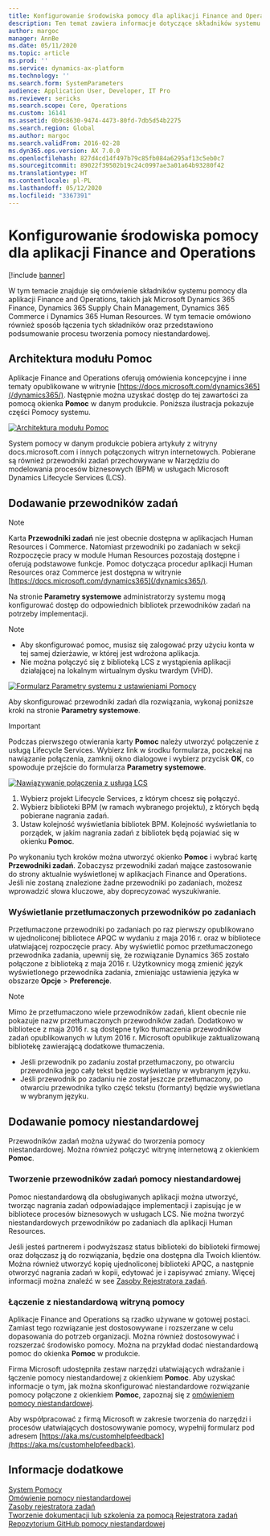 ```yaml
---
title: Konfigurowanie środowiska pomocy dla aplikacji Finance and Operations
description: Ten temat zawiera informacje dotyczące składników systemu pomocy dla niektórych aplikacji Microsoft Dynamics 365. Omówiono również sposób łączenia tych aplikacji oraz przedstawiono podsumowanie procesu tworzenia pomocy niestandardowej.
author: margoc
manager: AnnBe
ms.date: 05/11/2020
ms.topic: article
ms.prod: ''
ms.service: dynamics-ax-platform
ms.technology: ''
ms.search.form: SystemParameters
audience: Application User, Developer, IT Pro
ms.reviewer: sericks
ms.search.scope: Core, Operations
ms.custom: 16141
ms.assetid: 0b9c8630-9474-4473-80fd-7db5d54b2275
ms.search.region: Global
ms.author: margoc
ms.search.validFrom: 2016-02-28
ms.dyn365.ops.version: AX 7.0.0
ms.openlocfilehash: 827d4cd14f497b79c85fb084a6295af13c5eb0c7
ms.sourcegitcommit: 89022f39502b19c24c0997ae3a01a64b93280f42
ms.translationtype: HT
ms.contentlocale: pl-PL
ms.lasthandoff: 05/12/2020
ms.locfileid: "3367391"
---
```

# <a name="configure-the-help-experience-for-finance-and-operations-apps"></a>Konfigurowanie środowiska pomocy dla aplikacji Finance and Operations

[!include [banner](../includes/banner.md)]

W tym temacie znajduje się omówienie składników systemu pomocy dla aplikacji Finance and Operations, takich jak Microsoft Dynamics 365 Finance, Dynamics 365 Supply Chain Management, Dynamics 365 Commerce i Dynamics 365 Human Resources. W tym temacie omówiono również sposób łączenia tych składników oraz przedstawiono podsumowanie procesu tworzenia pomocy niestandardowej.

## <a name="help-architecture"></a>Architektura modułu Pomoc

Aplikacje Finance and Operations oferują omówienia koncepcyjne i inne tematy opublikowane w witrynie [https://docs.microsoft.com/dynamics365](/dynamics365/). Następnie można uzyskać dostęp do tej zawartości za pomocą okienka **Pomoc** w danym produkcie. Poniższa ilustracja pokazuje części Pomocy systemu.

[![Architektura modułu Pomoc](./media/help-architecture.png)](./media/help-architecture.png)

System pomocy w danym produkcie pobiera artykuły z witryny docs.microsoft.com i innych połączonych witryn internetowych. Pobierane są również przewodniki zadań przechowywane w Narzędziu do modelowania procesów biznesowych (BPM) w usługach Microsoft Dynamics Lifecycle Services (LCS).

## <a name="adding-task-guides"></a>Dodawanie przewodników zadań

> [!NOTE]
> Karta **Przewodniki zadań** nie jest obecnie dostępna w aplikacjach Human Resources i Commerce. <!--We are currently working to enable this functionality in a future release.--> Natomiast przewodniki po zadaniach w sekcji Rozpoczęcie pracy w module Human Resources pozostają dostępne i oferują podstawowe funkcje. Pomoc dotycząca procedur aplikacji Human Resources oraz Commerce jest dostępna w witrynie [https://docs.microsoft.com/dynamics365](/dynamics365/).

Na stronie **Parametry systemowe** administratorzy systemu mogą konfigurować dostęp do odpowiednich bibliotek przewodników zadań na potrzeby implementacji.

> [!NOTE]
> - Aby skonfigurować pomoc, musisz się zalogować przy użyciu konta w tej samej dzierżawie, w której jest wdrożona aplikacja.
> - Nie można połączyć się z biblioteką LCS z wystąpienia aplikacji działającej na lokalnym wirtualnym dysku twardym (VHD).

[![Formularz Parametry systemu z ustawieniami Pomocy](./media/system-parameters_ops-1024x437.png)](./media/system-parameters_ops.png)

Aby skonfigurować przewodniki zadań dla rozwiązania, wykonaj poniższe kroki na stronie **Parametry systemowe**.

> [!IMPORTANT]
> Podczas pierwszego otwierania karty **Pomoc** należy utworzyć połączenie z usługą Lifecycle Services. Wybierz link w środku formularza, poczekaj na nawiązanie połączenia, zamknij okno dialogowe i wybierz przycisk **OK**, co spowoduje przejście do formularza **Parametry systemowe**.
>
> [![Nawiązywanie połączenia z usługą LCS](./media/connect-to-lcs-crop-1024x365.png "Nawiązywanie połączenia z usługą LCS")](./media/connect-to-lcs-crop.png)

1. Wybierz projekt Lifecycle Services, z którym chcesz się połączyć.
2. Wybierz biblioteki BPM (w ramach wybranego projektu), z których będą pobierane nagrania zadań.
3. Ustaw kolejność wyświetlania bibliotek BPM. Kolejność wyświetlania to porządek, w jakim nagrania zadań z bibliotek będą pojawiać się w okienku **Pomoc**.

Po wykonaniu tych kroków można utworzyć okienko **Pomoc** i wybrać kartę **Przewodniki zadań**. Zobaczysz przewodniki zadań mające zastosowanie do strony aktualnie wyświetlonej w aplikacjach Finance and Operations. Jeśli nie zostaną znalezione żadne przewodniki po zadaniach, możesz wprowadzić słowa kluczowe, aby doprecyzować wyszukiwanie.

### <a name="showing-translated-task-guides"></a>Wyświetlanie przetłumaczonych przewodników po zadaniach

Przetłumaczone przewodniki po zadaniach po raz pierwszy opublikowano w ujednoliconej bibliotece APQC w wydaniu z maja 2016 r. oraz w bibliotece ułatwiającej rozpoczęcie pracy. Aby wyświetlić pomoc przetłumaczonego przewodnika zadania, upewnij się, że rozwiązanie Dynamics 365 zostało połączone z biblioteką z maja 2016 r. Użytkownicy mogą zmienić język wyświetlonego przewodnika zadania, zmieniając ustawienia języka w obszarze **Opcje** &gt; **Preferencje**.

> [!NOTE]
> Mimo że przetłumaczono wiele przewodników zadań, klient obecnie nie pokazuje nazw przetłumaczonych przewodników zadań. Dodatkowo w bibliotece z maja 2016 r. są dostępne tylko tłumaczenia przewodników zadań opublikowanych w lutym 2016 r. Microsoft opublikuje zaktualizowaną bibliotekę zawierającą dodatkowe tłumaczenia.
>
> - Jeśli przewodnik po zadaniu został przetłumaczony, po otwarciu przewodnika jego cały tekst będzie wyświetlany w wybranym języku.
> - Jeśli przewodnik po zadaniu nie został jeszcze przetłumaczony, po otwarciu przewodnika tylko część tekstu (formanty) będzie wyświetlana w wybranym języku.

## <a name="adding-custom-help"></a>Dodawanie pomocy niestandardowej

Przewodników zadań można używać do tworzenia pomocy niestandardowej. Można również połączyć witrynę internetową z okienkiem **Pomoc**.

### <a name="create-custom-help-by-using-task-guides"></a>Tworzenie przewodników zadań pomocy niestandardowej

Pomoc niestandardową dla obsługiwanych aplikacji można utworzyć, tworząc nagrania zadań odpowiadające implementacji i zapisując je w bibliotece procesów biznesowych w usługach LCS. Nie można tworzyć niestandardowych przewodników po zadaniach dla aplikacji Human Resources.

Jeśli jesteś partnerem i podwyższasz status biblioteki do biblioteki firmowej oraz dołączasz ją do rozwiązania, będzie ona dostępna dla Twoich klientów. Można również utworzyć kopię ujednoliconej biblioteki APQC, a następnie otworzyć nagrania zadań w kopii, edytować je i zapisywać zmiany. Więcej informacji można znaleźć w see [Zasoby Rejestratora zadań](../../dev-itpro/user-interface/task-recorder.md).

### <a name="connect-a-custom-help-site"></a>Łączenie z niestandardową witryną pomocy

Aplikacje Finance and Operations są rzadko używane w gotowej postaci. Zamiast tego rozwiązanie jest dostosowywane i rozszerzane w celu dopasowania do potrzeb organizacji. Można również dostosowywać i rozszerzać środowisko pomocy. Można na przykład dodać niestandardową pomoc do okienka **Pomoc** w produkcie.

Firma Microsoft udostępniła zestaw narzędzi ułatwiających wdrażanie i łączenie pomocy niestandardowej z okienkiem **Pomoc**. Aby uzyskać informacje o tym, jak można skonfigurować niestandardowe rozwiązanie pomocy połączone z okienkiem **Pomoc**, zapoznaj się z [omówieniem pomocy niestandardowej](../../dev-itpro/help/custom-help-overview.md).

Aby współpracować z firmą Microsoft w zakresie tworzenia do narzędzi i procesów ułatwiających dostosowywanie pomocy, wypełnij formularz pod adresem [https://aka.ms/customhelpfeedback](https://aka.ms/customhelpfeedback).

## <a name="see-also"></a>Informacje dodatkowe

[System Pomocy](help-overview.md)  
[Omówienie pomocy niestandardowej](../../dev-itpro/help/custom-help-overview.md)  
[Zasoby rejestratora zadań](../../dev-itpro/user-interface/task-recorder.md)  
[Tworzenie dokumentacji lub szkolenia za pomocą Rejestratora zadań](../../dev-itpro/user-interface/task-recorder-training-docs.md)  
[Repozytorium GitHub pomocy niestandardowej](https://github.com/microsoft/dynamics356f-o-custom-help)  
